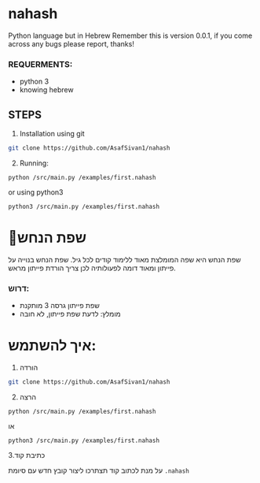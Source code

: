 # nahash
Python language but in Hebrew
Remember this is version 0.0.1, if you come across any bugs please report, thanks!

### REQUERMENTS:
 * python 3
 * knowing hebrew


## STEPS
1. Installation
using git
```sh
git clone https://github.com/AsafSivan1/nahash
```

2. Running:
```
python /src/main.py /examples/first.nahash
```
or using python3
```
python3 /src/main.py /examples/first.nahash
```
# 🐍שפת הנחש
שפת הנחש היא שפה המומלצת מאוד ללימוד קודים לכל גיל. שפת הנחש בנוייה על פייתון ומאוד דומה לפעולותיה לכן צריך הורדת פייתון מראש.

### דרוש:
 * שפת פייתון גרסה 3 מותקנת
 * מומלץ: לדעת שפת פייתון, לא חובה
# איך להשתמש:
 1. הורדה
  ```sh
  git clone https://github.com/AsafSivan1/nahash
  ```
 2. הרצה
  ```
  python /src/main.py /examples/first.nahash
  ```
  או
  ```
  python3 /src/main.py /examples/first.nahash
  ```

3.כתיבת קוד

על מנת לכתוב קוד תצתרכו ליצור קובץ חדש עם סיומת `.nahash`   
